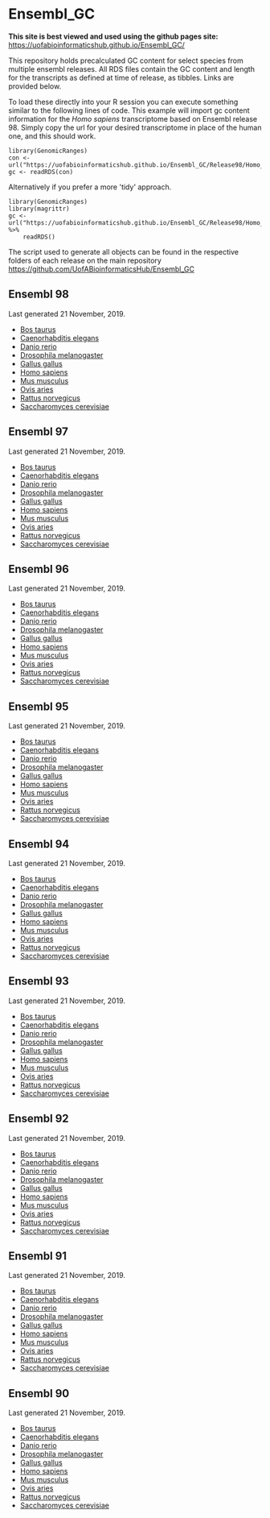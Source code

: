 # Ensembl_GC

**This site is best viewed and used using the github pages site:**
https://uofabioinformaticshub.github.io/Ensembl_GC/

This repository holds precalculated GC content for select species from multiple ensembl releases.
All RDS files contain the GC content and length for the transcripts as defined at time of release, as tibbles. Links are provided below.

To load these directly into your R session you can execute something similar to the following lines of code.
This example will import gc content information for the *Homo sapiens* transcriptome based on Ensembl release 98.
Simply copy the url for your desired transcriptome in place of the human one, and this should work. 

```
library(GenomicRanges)
con <- url("https://uofabioinformaticshub.github.io/Ensembl_GC/Release98/Homo_sapiens.GRCh38.98.rds")
gc <- readRDS(con)
```

Alternatively if you prefer a more 'tidy' approach.

```
library(GenomicRanges)
library(magrittr)
gc <- url("https://uofabioinformaticshub.github.io/Ensembl_GC/Release98/Homo_sapiens.GRCh38.98.rds") %>% 
    readRDS()
```

The script used to generate all objects can be found in the respective folders of each release on the main repository https://github.com/UofABioinformaticsHub/Ensembl_GC

## Ensembl 98
Last generated 21 November, 2019.
- [Bos taurus](Release98/Bos_taurus.ARS-UCD1.2.98.rds)
- [Caenorhabditis elegans](Release98/Caenorhabditis_elegans.WBcel235.98.rds)
- [Danio rerio](Release98/Danio_rerio.GRCz11.98.rds)
- [Drosophila melanogaster](Release98/Drosophila_melanogaster.BDGP6.22.98.rds)
- [Gallus gallus](Release98/Gallus_gallus.GRCg6a.98.rds)
- [Homo sapiens](Release98/Homo_sapiens.GRCh38.98.rds)
- [Mus musculus](Release98/Mus_musculus.GRCm38.98.rds)
- [Ovis aries](Release98/Ovis_aries.Oar_v3.1.98.rds)
- [Rattus norvegicus](Release98/Rattus_norvegicus.Rnor_6.0.98.rds)
- [Saccharomyces cerevisiae](Release98/Saccharomyces_cerevisiae.R64-1-1.98.rds)

## Ensembl 97
Last generated 21 November, 2019.
- [Bos taurus](Release97/Bos_taurus.ARS-UCD1.2.97.rds)
- [Caenorhabditis elegans](Release97/Caenorhabditis_elegans.WBcel235.97.rds)
- [Danio rerio](Release97/Danio_rerio.GRCz11.97.rds)
- [Drosophila melanogaster](Release97/Drosophila_melanogaster.BDGP6.22.97.rds)
- [Gallus gallus](Release97/Gallus_gallus.GRCg6a.97.rds)
- [Homo sapiens](Release97/Homo_sapiens.GRCh38.97.rds)
- [Mus musculus](Release97/Mus_musculus.GRCm38.97.rds)
- [Ovis aries](Release97/Ovis_aries.Oar_v3.1.97.rds)
- [Rattus norvegicus](Release97/Rattus_norvegicus.Rnor_6.0.97.rds)
- [Saccharomyces cerevisiae](Release97/Saccharomyces_cerevisiae.R64-1-1.97.rds)

## Ensembl 96
Last generated 21 November, 2019.
- [Bos taurus](Release96/Bos_taurus.ARS-UCD1.2.96.rds)
- [Caenorhabditis elegans](Release96/Caenorhabditis_elegans.WBcel235.96.rds)
- [Danio rerio](Release96/Danio_rerio.GRCz11.96.rds)
- [Drosophila melanogaster](Release96/Drosophila_melanogaster.BDGP6.22.96.rds)
- [Gallus gallus](Release96/Gallus_gallus.GRCg6a.96.rds)
- [Homo sapiens](Release96/Homo_sapiens.GRCh38.96.rds)
- [Mus musculus](Release96/Mus_musculus.GRCm38.96.rds)
- [Ovis aries](Release96/Ovis_aries.Oar_v3.1.96.rds)
- [Rattus norvegicus](Release96/Rattus_norvegicus.Rnor_6.0.96.rds)
- [Saccharomyces cerevisiae](Release96/Saccharomyces_cerevisiae.R64-1-1.96.rds)

## Ensembl 95
Last generated 21 November, 2019.
- [Bos taurus](Release95/Bos_taurus.ARS-UCD1.2.95.rds)
- [Caenorhabditis elegans](Release95/Caenorhabditis_elegans.WBcel235.95.rds)
- [Danio rerio](Release95/Danio_rerio.GRCz11.95.rds)
- [Drosophila melanogaster](Release95/Drosophila_melanogaster.BDGP6.22.95.rds)
- [Gallus gallus](Release95/Gallus_gallus.GRCg6a.95.rds)
- [Homo sapiens](Release95/Homo_sapiens.GRCh38.95.rds)
- [Mus musculus](Release95/Mus_musculus.GRCm38.95.rds)
- [Ovis aries](Release95/Ovis_aries.Oar_v3.1.95.rds)
- [Rattus norvegicus](Release95/Rattus_norvegicus.Rnor_6.0.95.rds)
- [Saccharomyces cerevisiae](Release95/Saccharomyces_cerevisiae.R64-1-1.95.rds)

## Ensembl 94
Last generated 21 November, 2019.
- [Bos taurus](Release94/Bos_taurus.UMD3.1.94.rds)
- [Caenorhabditis elegans](Release94/Caenorhabditis_elegans.WBcel235.94.rds)
- [Danio rerio](Release94/Danio_rerio.GRCz11.94.rds)
- [Drosophila melanogaster](Release94/Drosophila_melanogaster.BDGP6.22.94.rds)
- [Gallus gallus](Release94/Gallus_gallus.Gallus_gallus-5.0.94.rds)
- [Homo sapiens](Release94/Homo_sapiens.GRCh38.94.rds)
- [Mus musculus](Release94/Mus_musculus.GRCm38.94.rds)
- [Ovis aries](Release94/Ovis_aries.Oar_v3.1.94.rds)
- [Rattus norvegicus](Release94/Rattus_norvegicus.Rnor_6.0.94.rds)
- [Saccharomyces cerevisiae](Release94/Saccharomyces_cerevisiae.R64-1-1.94.rds)

## Ensembl 93
Last generated 21 November, 2019.
- [Bos taurus](Release93/Bos_taurus.UMD3.1.93.rds)
- [Caenorhabditis elegans](Release93/Caenorhabditis_elegans.WBcel235.93.rds)
- [Danio rerio](Release93/Danio_rerio.GRCz11.93.rds)
- [Drosophila melanogaster](Release93/Drosophila_melanogaster.BDGP6.22.93.rds)
- [Gallus gallus](Release93/Gallus_gallus.Gallus_gallus-5.0.93.rds)
- [Homo sapiens](Release93/Homo_sapiens.GRCh38.93.rds)
- [Mus musculus](Release93/Mus_musculus.GRCm38.93.rds)
- [Ovis aries](Release93/Ovis_aries.Oar_v3.1.93.rds)
- [Rattus norvegicus](Release93/Rattus_norvegicus.Rnor_6.0.93.rds)
- [Saccharomyces cerevisiae](Release93/Saccharomyces_cerevisiae.R64-1-1.93.rds)

## Ensembl 92
Last generated 21 November, 2019.
- [Bos taurus](Release92/Bos_taurus.UMD3.1.92.rds)
- [Caenorhabditis elegans](Release92/Caenorhabditis_elegans.WBcel235.92.rds)
- [Danio rerio](Release92/Danio_rerio.GRCz11.92.rds)
- [Drosophila melanogaster](Release92/Drosophila_melanogaster.BDGP6.22.92.rds)
- [Gallus gallus](Release92/Gallus_gallus.Gallus_gallus-5.0.92.rds)
- [Homo sapiens](Release92/Homo_sapiens.GRCh38.92.rds)
- [Mus musculus](Release92/Mus_musculus.GRCm38.92.rds)
- [Ovis aries](Release92/Ovis_aries.Oar_v3.1.92.rds)
- [Rattus norvegicus](Release92/Rattus_norvegicus.Rnor_6.0.92.rds)
- [Saccharomyces cerevisiae](Release92/Saccharomyces_cerevisiae.R64-1-1.92.rds)

## Ensembl 91
Last generated 21 November, 2019.
- [Bos taurus](Release91/Bos_taurus.UMD3.1.91.rds)
- [Caenorhabditis elegans](Release91/Caenorhabditis_elegans.WBcel235.91.rds)
- [Danio rerio](Release91/Danio_rerio.GRCz10.91.rds)
- [Drosophila melanogaster](Release91/Drosophila_melanogaster.BDGP6.22.91.rds)
- [Gallus gallus](Release91/Gallus_gallus.Gallus_gallus-5.0.91.rds)
- [Homo sapiens](Release91/Homo_sapiens.GRCh38.91.rds)
- [Mus musculus](Release91/Mus_musculus.GRCm38.91.rds)
- [Ovis aries](Release91/Ovis_aries.Oar_v3.1.91.rds)
- [Rattus norvegicus](Release91/Rattus_norvegicus.Rnor_6.0.91.rds)
- [Saccharomyces cerevisiae](Release91/Saccharomyces_cerevisiae.R64-1-1.91.rds)

## Ensembl 90
Last generated 21 November, 2019.
- [Bos taurus](Release90/Bos_taurus.UMD3.1.90.rds)
- [Caenorhabditis elegans](Release90/Caenorhabditis_elegans.WBcel235.90.rds)
- [Danio rerio](Release90/Danio_rerio.GRCz10.90.rds)
- [Drosophila melanogaster](Release90/Drosophila_melanogaster.BDGP6.22.90.rds)
- [Gallus gallus](Release90/Gallus_gallus.Gallus_gallus-5.0.90.rds)
- [Homo sapiens](Release90/Homo_sapiens.GRCh38.90.rds)
- [Mus musculus](Release90/Mus_musculus.GRCm38.90.rds)
- [Ovis aries](Release90/Ovis_aries.Oar_v3.1.90.rds)
- [Rattus norvegicus](Release90/Rattus_norvegicus.Rnor_6.0.90.rds)
- [Saccharomyces cerevisiae](Release90/Saccharomyces_cerevisiae.R64-1-1.90.rds)